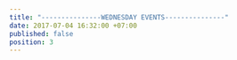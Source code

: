 ```yaml
---
title: "---------------WEDNESDAY EVENTS---------------"
date: 2017-07-04 16:32:00 +07:00
published: false
position: 3
---
```


